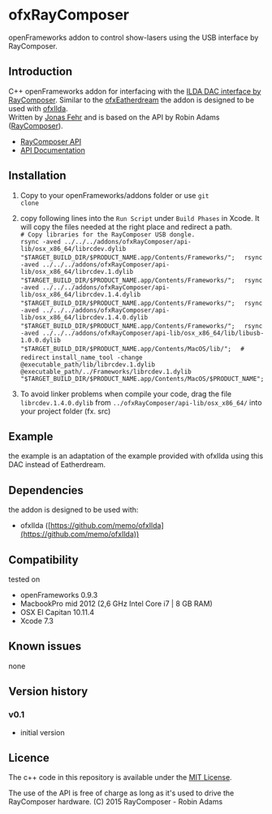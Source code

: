 # ofxRayComposer
openFrameworks addon to control show-lasers using the USB interface by RayComposer.


Introduction
------------
C++ openFrameworks addon for interfacing with the <a href="http://www.raycomposer.de/en/ilda-dac-interfaces/raycomposer-usb/">ILDA DAC interface by RayComposer</a>. Similar to the [ofxEatherdream](https://github.com/memo/ofxEtherdream) the addon is designed to be used with [ofxIlda](https://github.com/memo/ofxIlda).  
Written by [Jonas Fehr](www.jonasfehr.ch) and is based on the API by Robin Adams ([RayComposer](http://www.raycomposer.de/)).

- <a href = "https://github.com/RayComposer/raycomposer-api">RayComposer API</a>
- <a href = "http://www.raycomposer.de/apidoc/index.html">API Documentation</a>

Installation
------------
1. Copy to your openFrameworks/addons folder or use <code>git clone</code>

2. copy following lines into the <code>Run Script</code> under <code>Build Phases</code> in Xcode. It will copy the files needed at the right place and redirect a path.  
`# Copy libraries for the RayComposer USB dongle.`  
`rsync -aved ../../../addons/ofxRayComposer/api-lib/osx_x86_64/librcdev.dylib "$TARGET_BUILD_DIR/$PRODUCT_NAME.app/Contents/Frameworks/";  `
`rsync -aved ../../../addons/ofxRayComposer/api-lib/osx_x86_64/librcdev.1.dylib "$TARGET_BUILD_DIR/$PRODUCT_NAME.app/Contents/Frameworks/";  `
`rsync -aved ../../../addons/ofxRayComposer/api-lib/osx_x86_64/librcdev.1.4.dylib "$TARGET_BUILD_DIR/$PRODUCT_NAME.app/Contents/Frameworks/";  `
`rsync -aved ../../../addons/ofxRayComposer/api-lib/osx_x86_64/librcdev.1.4.0.dylib "$TARGET_BUILD_DIR/$PRODUCT_NAME.app/Contents/Frameworks/";  `
`rsync -aved ../../../addons/ofxRayComposer/api-lib/osx_x86_64/lib/libusb-1.0.0.dylib "$TARGET_BUILD_DIR/$PRODUCT_NAME.app/Contents/MacOS/lib/";  `
`# redirect` 
`install_name_tool -change @executable_path/lib/librcdev.1.dylib @executable_path/../Frameworks/librcdev.1.dylib "$TARGET_BUILD_DIR/$PRODUCT_NAME.app/Contents/MacOS/$PRODUCT_NAME";`
3. To avoid linker problems when compile your code, drag the file `librcdev.1.4.0.dylib` from `../ofxRayComposer/api-lib/osx_x86_64/` into your project folder (fx. src)

Example
------------
the example is an adaptation of the example provided with ofxIlda using this DAC instead of Eatherdream.

Dependencies
------------
the addon is designed to be used with:

- ofxIlda ([https://github.com/memo/ofxIlda](https://github.com/memo/ofxIlda))

Compatibility
------------
tested on  
- openFrameworks 0.9.3  
- MacbookPro mid 2012 (2,6 GHz Intel Core i7 | 8 GB RAM)  
- OSX El Capitan 10.11.4  
- Xcode 7.3
  
Known issues
------------
none

Version history
------------

### v0.1
- initial version

Licence
-------
The c++ code in this repository is available under the [MIT License](https://en.wikipedia.org/wiki/MIT_License).

The use of the API is free of charge as long as it's used to drive the RayComposer hardware. (C) 2015 RayComposer - Robin Adams

